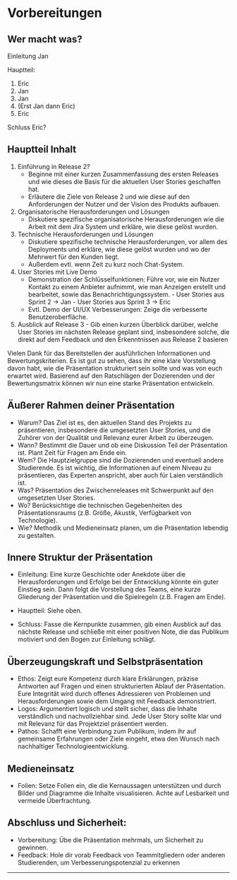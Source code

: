 # Vorbereitungen

## Wer macht was?

Einleitung Jan

Hauptteil:

1. Eric
2. Jan
3. Jan
4. (Erst Jan dann Eric)
5. Eric

Schluss Eric?

## Hauptteil Inhalt

1. Einführung in Release 2?
     - Beginne mit einer kurzen Zusammenfassung des ersten Releases und wie dieses die Basis für die aktuellen User Stories geschaffen hat.
     - Erläutere die Ziele von Release 2 und wie diese auf den Anforderungen der Nutzer und der Vision des Produkts aufbauen.
2. Organisatorische Herausforderungen und Lösungen
      - Diskutiere spezifische organisatorische Herausforderungen wie die Arbeit mit dem Jira System und erkläre, wie diese gelöst wurden.
3. Technische Herausforderungen und Lösungen
      - Diskutiere spezifische technische Herausforderungen, vor allem des Deployments und erkläre, wie diese gelöst wurden und wo der Mehrwert für den Kunden liegt.
      - Außerdem evtl. wenn Zeit zu kurz noch Chat-System.
4. User Stories mit Live Demo
      - Demonstration der Schlüsselfunktionen: Führe vor, wie ein Nutzer Kontakt zu einem Anbieter aufnimmt, wie man Anzeigen erstellt und bearbeitet, sowie das Benachrichtigungssystem.
            - User Stories aus Sprint 2 -> Jan
            - User Stories aus Sprint 3 -> Eric
      - Evtl. Demo der UI/UX Verbesserungen: Zeige die verbesserte Benutzeroberfläche.
5. Ausblick auf Release 3
       - Gib einen kurzen Überblick darüber, welche User Stories im nächsten Release geplant sind, insbesondere solche, die direkt auf dem Feedback und den Erkenntnissen aus Release 2 basieren

Vielen Dank für das Bereitstellen der ausführlichen Informationen und Bewertungskriterien. Es ist gut zu sehen, dass ihr eine klare Vorstellung davon habt, wie die Präsentation strukturiert sein sollte und was von euch erwartet wird. Basierend auf den Ratschlägen der Dozierenden und der Bewertungsmatrix können wir nun eine starke Präsentation entwickeln.

## Äußerer Rahmen deiner Präsentation

- Warum? Das Ziel ist es, den aktuellen Stand des Projekts zu präsentieren, insbesondere die umgesetzten User Stories, und die Zuhörer von der Qualität und Relevanz eurer Arbeit zu überzeugen.
- Wann? Bestimmt die Dauer und ob eine Diskussion Teil der Präsentation ist. Plant Zeit für Fragen am Ende ein.
- Wem? Die Hauptzielgruppe sind die Dozierenden und eventuell andere Studierende. Es ist wichtig, die Informationen auf einem Niveau zu präsentieren, das Experten anspricht, aber auch für Laien verständlich ist.
- Was? Präsentation des Zwischenreleases mit Schwerpunkt auf den umgesetzten User Stories.
- Wo? Berücksichtige die technischen Gegebenheiten des Präsentationsraums (z.B. Größe, Akustik, Verfügbarkeit von Technologie).
- Wie? Methodik und Medieneinsatz planen, um die Präsentation lebendig zu gestalten.

## Innere Struktur der Präsentation

- Einleitung: Eine kurze Geschichte oder Anekdote über die Herausforderungen und Erfolge bei der Entwicklung könnte ein guter Einstieg sein. Dann folgt die Vorstellung des Teams, eine kurze Gliederung der Präsentation und die Spielregeln (z.B. Fragen am Ende).
  
- Hauptteil: Siehe oben.
  
- Schluss: Fasse die Kernpunkte zusammen, gib einen Ausblick auf das nächste Release und schließe mit einer positiven Note, die das Publikum motiviert und den Bogen zur Einleitung schlägt.

## Überzeugungskraft und Selbstpräsentation

- Ethos: Zeigt eure Kompetenz durch klare Erklärungen, präzise Antworten auf Fragen und einen strukturierten Ablauf der Präsentation. Eure Integrität wird durch offenes Adressieren von Problemen und Herausforderungen sowie dem Umgang mit Feedback demonstriert.
- Logos: Argumentiert logisch und stellt sicher, dass die Inhalte verständlich und nachvollziehbar sind. Jede User Story sollte klar und mit Relevanz für das Projektziel präsentiert werden.
- Pathos: Schafft eine Verbindung zum Publikum, indem ihr auf gemeinsame Erfahrungen oder Ziele eingeht, etwa den Wunsch nach nachhaltiger Technologieentwicklung.

## Medieneinsatz

- Folien: Setze Folien ein, die die Kernaussagen unterstützen und durch Bilder und Diagramme die Inhalte visualisieren. Achte auf Lesbarkeit und vermeide Überfrachtung.

## Abschluss und Sicherheit:

- Vorbereitung: Übe die Präsentation mehrmals, um Sicherheit zu gewinnen.
- Feedback: Hole dir vorab Feedback von Teammitgliedern oder anderen Studierenden, um Verbesserungspotenzial zu erkennen

<hr/>